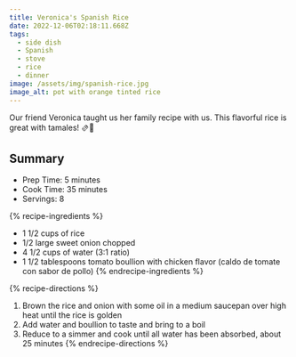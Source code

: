 ```yaml
---
title: Veronica's Spanish Rice
date: 2022-12-06T02:18:11.668Z
tags:
  - side dish
  - Spanish
  - stove
  - rice
  - dinner
image: /assets/img/spanish-rice.jpg
image_alt: pot with orange tinted rice
---
```

Our friend Veronica taught us her family recipe with us. This flavorful rice is great with tamales! 🫔🍚

## Summary
- Prep Time: 5 minutes
- Cook Time: 35 minutes
- Servings: 8

{% recipe-ingredients %}
- 1 1/2 cups of rice
- 1/2 large sweet onion chopped
- 4 1/2 cups of water (3:1 ratio)
- 1 1/2 tablespoons tomato boullion with chicken flavor (caldo de tomate con sabor de pollo)
{% endrecipe-ingredients %}

{% recipe-directions %}
1. Brown the rice and onion with some oil in a medium saucepan over high heat until the rice is golden
2. Add water and boullion to taste and bring to a boil
3. Reduce to a simmer and cook until all water has been absorbed, about 25 minutes
{% endrecipe-directions %}
